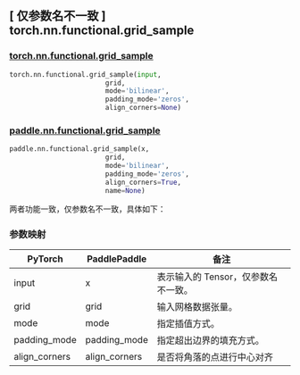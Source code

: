 ## [ 仅参数名不一致 ] torch.nn.functional.grid_sample

### [torch.nn.functional.grid_sample](https://pytorch.org/docs/stable/generated/torch.nn.functional.grid_sample.html?highlight=grid_sample#torch.nn.functional.grid_sample)

```python
torch.nn.functional.grid_sample(input,
                        grid,
                        mode='bilinear',
                        padding_mode='zeros',
                        align_corners=None)
```

### [paddle.nn.functional.grid_sample](https://www.paddlepaddle.org.cn/documentation/docs/zh/api/paddle/nn/functional/grid_sample_cn.html)

```python
paddle.nn.functional.grid_sample(x,
                        grid,
                        mode='bilinear',
                        padding_mode='zeros',
                        align_corners=True,
                        name=None)
```

两者功能一致，仅参数名不一致，具体如下：
### 参数映射
| PyTorch       | PaddlePaddle | 备注                                                   |
| ------------- | ------------ | ------------------------------------------------------ |
| input           | x           | 表示输入的 Tensor，仅参数名不一致。               |
| grid           | grid           |  输入网格数据张量。               |
| mode           | mode           |   指定插值方式。               |
| padding_mode           | padding_mode           |   指定超出边界的填充方式。               |
| align_corners           | align_corners           |   是否将角落的点进行中心对齐               |
